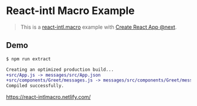 # React-intl Macro Example

> This is a [react-intl.macro](https://github.com/evenchange4/react-intl.macro) example with [Create React App @next](https://github.com/facebookincubator/create-react-app/issues/3815).

## Demo

```diff
$ npm run extract

Creating an optimized production build...
+src/App.js -> messages/src/App.json
+src/components/Greet/messages.js -> messages/src/components/Greet/messages.json
Compiled successfully.
```

https://react-intlmacro.netlify.com/
